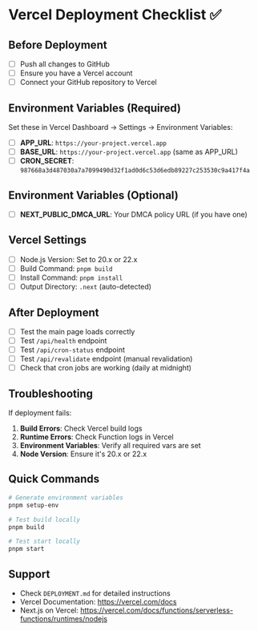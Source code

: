 # Vercel Deployment Checklist ✅

## Before Deployment

- [ ] Push all changes to GitHub
- [ ] Ensure you have a Vercel account
- [ ] Connect your GitHub repository to Vercel

## Environment Variables (Required)

Set these in Vercel Dashboard → Settings → Environment Variables:

- [ ] **APP_URL**: `https://your-project.vercel.app`
- [ ] **BASE_URL**: `https://your-project.vercel.app` (same as APP_URL)
- [ ] **CRON_SECRET**: `987668a3d487030a7a7099490d32f1ad0d6c53d6edb89227c253530c9a417f4a`

## Environment Variables (Optional)

- [ ] **NEXT_PUBLIC_DMCA_URL**: Your DMCA policy URL (if you have one)

## Vercel Settings

- [ ] Node.js Version: Set to 20.x or 22.x
- [ ] Build Command: `pnpm build`
- [ ] Install Command: `pnpm install`
- [ ] Output Directory: `.next` (auto-detected)

## After Deployment

- [ ] Test the main page loads correctly
- [ ] Test `/api/health` endpoint
- [ ] Test `/api/cron-status` endpoint
- [ ] Test `/api/revalidate` endpoint (manual revalidation)
- [ ] Check that cron jobs are working (daily at midnight)

## Troubleshooting

If deployment fails:

1. **Build Errors**: Check Vercel build logs
2. **Runtime Errors**: Check Function logs in Vercel
3. **Environment Variables**: Verify all required vars are set
4. **Node Version**: Ensure it's 20.x or 22.x

## Quick Commands

```bash
# Generate environment variables
pnpm setup-env

# Test build locally
pnpm build

# Test start locally
pnpm start
```

## Support

- Check `DEPLOYMENT.md` for detailed instructions
- Vercel Documentation: https://vercel.com/docs
- Next.js on Vercel: https://vercel.com/docs/functions/serverless-functions/runtimes/nodejs
